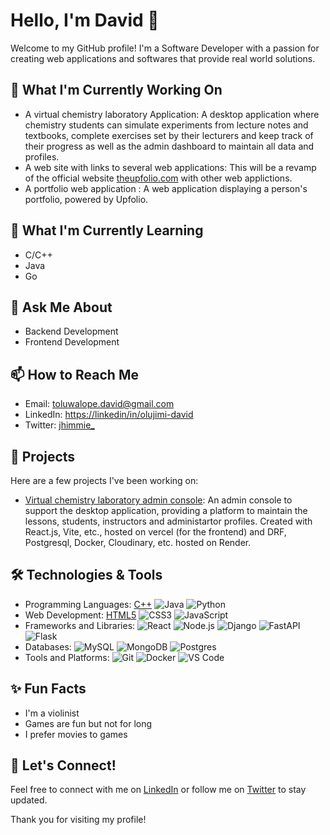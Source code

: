 # Hello, I'm David 👋

Welcome to my GitHub profile! I'm a Software Developer with a passion for creating web applications and softwares that provide real world solutions.

## 🔭 What I'm Currently Working On
- A virtual chemistry laboratory Application: A desktop application where chemistry students can simulate experiments from lecture notes and textbooks, complete exercises set by their lecturers and keep track of their progress as well as the admin dashboard to maintain all data and profiles. 
- A web site with links to several web applications: This will be a revamp of the official website [theupfolio.com](https://theupfolio.com) with other web applictions.
- A portfolio web application : A web application displaying a person's portfolio, powered by Upfolio.

## 🌱 What I'm Currently Learning
- C/C++
- Java
- Go

## 💬 Ask Me About
- Backend Development
- Frontend Development

## 📫 How to Reach Me
- Email: [toluwalope.david@gmail.com](mailto:toluwalope.david@gmail.com)
- LinkedIn: [https://linkedin/in/olujimi-david](https://linkedin/in/olujimi-david)
- Twitter: [jhimmie_](https://x.com/Jhimmie_)

## 📂 Projects
Here are a few projects I've been working on:
- [Virtual chemistry laboratory admin console](https://chem-lab-admin-fe-gamma.vercel.app/): An admin console to support the desktop application, providing a platform to maintain the lessons, students, instructors and administartor profiles. Created with React.js, Vite, etc., hosted on vercel (for the frontend) and DRF, Postgresql, Docker, Cloudinary, etc. hosted on Render. 

## 🛠️ Technologies & Tools
- Programming Languages: [C++](https://img.shields.io/badge/-C++-00599C?style=flat&logo=c%2B%2B&logoColor=white) ![Java](https://img.shields.io/badge/-Java-007396?style=flat&logo=java&logoColor=white) ![Python](https://img.shields.io/badge/-Python-3776AB?style=flat&logo=python&logoColor=white)
- Web Development: [HTML5](https://img.shields.io/badge/-HTML5-E34F26?style=flat&logo=html5&logoColor=white) ![CSS3](https://img.shields.io/badge/-CSS3-1572B6?style=flat&logo=css3&logoColor=white) ![JavaScript](https://img.shields.io/badge/-JavaScript-F7DF1E?style=flat&logo=javascript&logoColor=white)
- Frameworks and Libraries: ![React](https://img.shields.io/badge/-React-61DAFB?style=flat&logo=react&logoColor=white) ![Node.js](https://img.shields.io/badge/-Node.js-339933?style=flat&logo=node-dot-js&logoColor=white) ![Django](https://static.djangoproject.com/img/logo-django.42234b631760.svg) ![FastAPI](https://fastapi.tiangolo.com/img/icon-white.svg) ![Flask](https://flask.palletsprojects.com/en/3.0.x/_images/flask-horizontal.png)
- Databases: ![MySQL](https://img.shields.io/badge/-MySQL-4479A1?style=flat&logo=mysql&logoColor=white) ![MongoDB](https://img.shields.io/badge/-MongoDB-47A248?style=flat&logo=mongodb&logoColor=white) ![Postgres](https://www.postgresql.org/media/img/about/press/elephant.png)
- Tools and Platforms: ![Git](https://img.shields.io/badge/-Git-F05032?style=flat&logo=git&logoColor=white) ![Docker](https://img.shields.io/badge/-Docker-2496ED?style=flat&logo=docker&logoColor=white) ![VS Code](https://img.shields.io/badge/-VS%20Code-007ACC?style=flat&logo=visual-studio-code&logoColor=white)

<!-- ## 📈 GitHub Stats
![My GitHub Stats](https://github-readme-stats.vercel.app/api?username=yourusername&show_icons=true&theme=radical)

![Top Languages](https://github-readme-stats.vercel.app/api/top-langs/?username=yourusername&layout=compact&theme=radical) -->

## ✨ Fun Facts
- I'm a violinist
- Games are fun but not for long 
- I prefer movies to games

## 🤝 Let's Connect!
Feel free to connect with me on [LinkedIn](https://linkedin/in/olujimi-david) or follow me on [Twitter](https://x.com/Jhimmie_) to stay updated.

Thank you for visiting my profile!